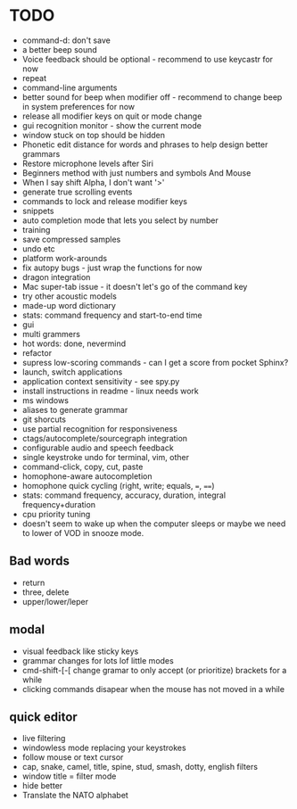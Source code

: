 
TODO
====

* command-d: don't save
* a better beep sound
* Voice feedback should be optional - recommend to use keycastr for now
* repeat
* command-line arguments
* better sound for beep when modifier off - recommend to change beep in system preferences for now
* release all modifier keys on quit or mode change
* gui recognition monitor - show the current mode
* window stuck on top should be hidden
* Phonetic edit distance for words and phrases to help design better grammars
* Restore microphone levels after Siri
* Beginners method with just numbers and symbols And Mouse
* When I say shift Alpha, I don't want '>'
* generate true scrolling events
* commands to lock and release modifier keys
* snippets
* auto completion mode that lets you select by number
* training
* save compressed samples
* undo etc
* platform work-arounds
* fix autopy bugs - just wrap the functions for now
* dragon integration
* Mac super-tab issue - it doesn't let's go of the command key
* try other acoustic models
* made-up word dictionary
* stats: command frequency and start-to-end time
* gui
* multi grammers
* hot words: done, nevermind
* refactor
* supress low-scoring commands - can I get a score from pocket Sphinx?
* launch, switch applications
* application context sensitivity - see spy.py
* install instructions in readme - linux needs work
* ms windows
* aliases to generate grammar
* git shorcuts
* use partial recognition for responsiveness
* ctags/autocomplete/sourcegraph integration
* configurable audio and speech feedback
* single keystroke undo for terminal, vim, other
* command-click, copy, cut, paste
* homophone-aware autocompletion
* homophone quick cycling (right, write; equals, `=`, `==`)
* stats: command frequency, accuracy, duration, integral frequency+duration
* cpu priority tuning
* doesn't seem to wake up when the computer sleeps or maybe we need to lower of VOD in snooze mode.

Bad words
---------
 
* return
* three, delete
* upper/lower/leper


modal
-----

* visual feedback like sticky keys
* grammar changes for lots lof little modes
* cmd-shift-[-[ change gramar to only accept (or prioritize) brackets for a while
* clicking commands disapear when the mouse has not moved in a while


quick editor
------------

* live filtering
* windowless mode replacing your keystrokes
* follow mouse or text cursor
* cap, snake, camel, title, spine, stud, smash, dotty, english filters
* window title = filter mode
* hide better
* Translate the NATO alphabet

